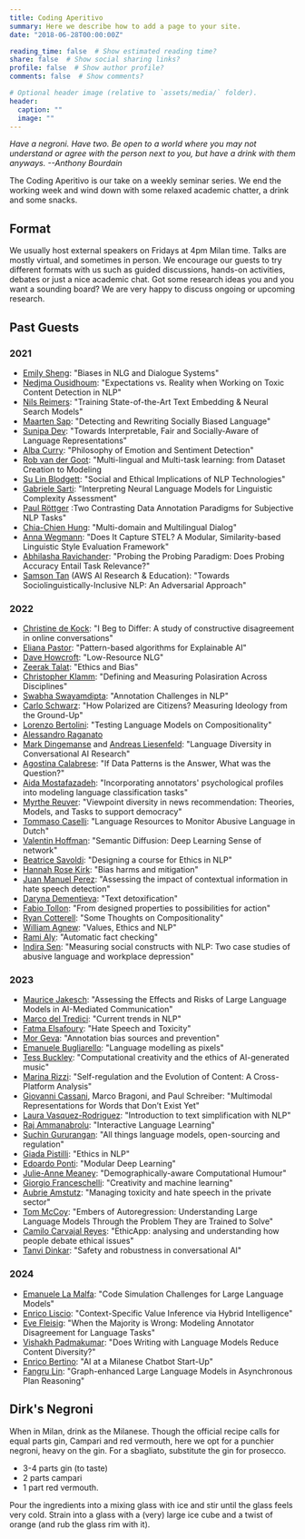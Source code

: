 ```yaml
---
title: Coding Aperitivo
summary: Here we describe how to add a page to your site.
date: "2018-06-28T00:00:00Z"

reading_time: false  # Show estimated reading time?
share: false  # Show social sharing links?
profile: false  # Show author profile?
comments: false  # Show comments?

# Optional header image (relative to `assets/media/` folder).
header:
  caption: ""
  image: ""
---
```

*Have a negroni. Have two. Be open to a world where you may not understand or agree with the person next to you, but have a drink with them anyways.*
*--Anthony Bourdain*

The Coding Aperitivo is our take on a weekly seminar series. We end the working week and wind down with some relaxed academic chatter, a drink and some snacks. 


## Format 
We usually host external speakers on Fridays at 4pm Milan time.
Talks are mostly virtual, and sometimes in person.
We encourage our guests to try different formats with us such as guided discussions, hands-on activities, debates or just a nice academic chat.
Got some research ideas you and you want a sounding board?
We are very happy to discuss ongoing or upcoming research. 


## Past Guests

### 2021

- [Emily Sheng](https://ewsheng.github.io/): "Biases in NLG and Dialogue Systems"
- [Nedjma Ousidhoum](https://nedjmaou.github.io/): "Expectations vs. Reality when Working on Toxic Content Detection in NLP"
- [Nils Reimers](https://www.nils-reimers.de/): "Training State-of-the-Art Text Embedding & Neural Search Models"
- [Maarten Sap](https://maartensap.com/): "Detecting and Rewriting Socially Biased Language"
- [Sunipa Dev](https://sunipa.github.io/): "Towards Interpretable, Fair and Socially-Aware of Language Representations"
- [Alba Curry](https://www.linkedin.com/in/albacurry/): "Philosophy of Emotion and Sentiment Detection"
- [Rob van der Goot](https://robvanderg.github.io/): "Multi-lingual and Multi-task learning: from Dataset Creation to Modeling
- [Su Lin Blodgett](https://sblodgett.github.io/): "Social and Ethical Implications of NLP Technologies"
- [Gabriele Sarti](https://gsarti.com/): "Interpreting Neural Language Models for Linguistic Complexity Assessment"
- [Paul Röttger](https://paulrottger.com/) :Two Contrasting Data Annotation Paradigms for Subjective NLP Tasks"
- [Chia-Chien Hung](https://www.uni-mannheim.de/dws/people/researchers/phd-students/chia-chien-hung/): "Multi-domain and Multilingual Dialog"
- [Anna Wegmann](https://annawegmann.github.io/): "Does It Capture STEL? A Modular, Similarity-based Linguistic Style Evaluation Framework"
- [Abhilasha Ravichander](https://www.cs.cmu.edu/~aravicha/): "Probing the Probing Paradigm: Does Probing Accuracy Entail Task Relevance?"
- [Samson Tan](https://samsontmr.github.io/) (AWS AI Research & Education): "Towards Sociolinguistically-Inclusive NLP: An Adversarial Approach"

### 2022
- [Christine de Kock](https://www.cst.cam.ac.uk/people/cd700): "I Beg to Differ: A study of constructive disagreement in online conversations"
- [Eliana Pastor](https://smartdata.polito.it/members/eliana-pastor/): "Pattern-based algorithms for Explainable AI"
- [Dave Howcroft](https://davehowcroft.com/): "Low-Resource NLG"
- [Zeerak Talat](https://twitter.com/zeeraktalat?lang=en): "Ethics and Bias"
- [Christopher Klamm](https://chkla.github.io/gitPage/): "Defining and Measuring Polasiration Across Disciplines"
- [Swabha Swayamdipta](https://swabhs.com/): "Annotation Challenges in NLP"
- [Carlo Schwarz](https://carloschwarz.eu/about/): "How Polarized are Citizens? Measuring Ideology from the Ground-Up"
- [Lorenzo Bertolini](https://lorenzoscottb.github.io/): "Testing Language Models on Compositionality"
- [Alessandro Raganato](https://raganato.github.io/)
- [Mark Dingemanse](https://markdingemanse.net/) and [Andreas Liesenfeld](https://liesenf.github.io/): "Language Diversity in Conversational AI Research"
- [Agostina Calabrese](https://ago3.github.io/): "If Data Patterns is the Answer, What was the Question?"
- [Aida Mostafazadeh](https://aidamd.github.io/): "Incorporating annotators' psychological profiles into modeling language classification tasks"
- [Myrthe Reuver](https://myrthereuver.github.io/): "Viewpoint diversity in news recommendation: Theories, Models, and Tasks to support democracy"
- [Tommaso Caselli](https://scholar.google.it/citations?user=fxQvP_QAAAAJ&hl=it): "Language Resources to Monitor Abusive Language in Dutch"
- [Valentin Hoffman](https://valentinhofmann.github.io/): "Semantic Diffusion: Deep Learning Sense of network"
- [Beatrice Savoldi](https://ict.fbk.eu/people/detail/beatrice-savoldi/): "Designing a course for Ethics in NLP"
- [Hannah Rose Kirk](https://www.hannahrosekirk.com/): "Bias harms and mitigation"
- [Juan Manuel Perez](https://twitter.com/perezjotaeme): "Assessing the impact of contextual information in hate speech detection"
- [Daryna Dementieva](https://dardem.github.io/): "Text detoxification"
- [Fabio Tollon](https://philpeople.org/profiles/fabio-tollon): "From designed properties to possibilities for action"
- [Ryan Cotterell](https://rycolab.io/authors/ryan/): "Some Thoughts on Compositionality"
- [William Agnew](https://sites.google.com/cs.washington.edu/william-agnew/home?pli=1): "Values, Ethics and NLP"
- [Rami Aly](https://scholar.google.com/citations?user=dbzGY5YAAAAJ&hl=de): "Automatic fact checking"
- [Indira Sen](https://indiiigo.github.io/): "Measuring social constructs with NLP: Two case studies of abusive language and workplace depression"

### 2023
- [Maurice Jakesch](https://mauricejakesch.com/): "Assessing the Effects and Risks of Large Language Models in AI-Mediated Communication"
- [Marco del Tredici](https://sites.google.com/site/marcodeltredici/): "Current trends in NLP"
- [Fatma Elsafoury](https://efatmae.github.io/): "Hate Speech and Toxicity"
- [Mor Geva](https://mega002.github.io/): "Annotation bias sources and prevention"
- [Emanuele Bugliarello](https://e-bug.github.io/): "Language modelling as pixels"
- [Tess Buckley](https://tessbuckley.me/): "Computational creativity and the ethics of AI-generated music"
- [Marina Rizzi](https://marinarizzi.weebly.com/): "Self-regulation and the Evolution of Content: A Cross-Platform Analysis"
- [Giovanni Cassani](https://www.tilburguniversity.edu/staff/g-cassani), Marco Bragoni, and Paul Schreiber: "Multimodal Representations for Words that Don’t Exist Yet"
- [Laura Vasquez-Rodriguez](https://lmvasque.github.io/): "Introduction to text simplification with NLP"
- [Raj Ammanabrolu](https://prithvirajva.com/): "Interactive Language Learning"
- [Suchin Gururangan](https://suchin.io/): "All things language models, open-sourcing and regulation"
- [Giada Pistilli](https://www.giadapistilli.com/): "Ethics in NLP"
- [Edoardo Ponti](https://ducdauge.github.io/): "Modular Deep Learning"
- [Julie-Anne Meaney](https://smash.inf.ed.ac.uk/author/julie-anne-meaney/): "Demographically-aware Computational Humour"
- [Giorgio Franceschelli](https://giorgiofranceschelli.github.io/): "Creativity and machine learning"
- [Aubrie Amstutz](https://aubrieamstutz.com/): "Managing toxicity and hate speech in the private sector"
- [Tom McCoy](https://rtmccoy.com/): "Embers of Autoregression: Understanding Large Language Models Through the Problem They are Trained to Solve"
- [Camilo Carvajal Reyes](https://www.dim.uchile.cl/~ccarvajal/): "EthicApp: analysing and understanding how people debate ethical issues"
- [Tanvi Dinkar](https://www.linkedin.com/in/tanvi-dinkar-001aa037?originalSubdomain=uk): "Safety and robustness in conversational AI"

### 2024
- [Emanuele La Malfa](https://scholar.google.com/citations?user=4_91m08AAAAJ&hl=en): "Code Simulation Challenges for Large Language Models"
- [Enrico Liscio](https://enricoliscio.github.io/): "Context-Specific Value Inference via Hybrid Intelligence"
- [Eve Fleisig](https://www.efleisig.com/): "When the Majority is Wrong: Modeling Annotator Disagreement for Language Tasks"
- [Vishakh Padmakumar](https://vishakhpk.github.io/): "Does Writing with Language Models Reduce Content Diversity?"
- [Enrico Bertino](https://www.linkedin.com/in/enricobertino/?originalSubdomain=it): "AI at a Milanese Chatbot Start-Up"
- [Fangru Lin](https://fangru-lin.github.io/): "Graph-enhanced Large Language Models in Asynchronous Plan Reasoning"


## Dirk's Negroni
When in Milan, drink as the Milanese. Though the official recipe calls for equal parts gin, Campari and red vermouth, here we opt for a punchier negroni, heavy on the gin. For a sbagliato, substitute the gin for prosecco.

- 3-4 parts gin (to taste)
- 2 parts campari
- 1 part red vermouth. 

Pour the ingredients into a mixing glass with ice and stir until the glass feels very cold. Strain into a glass with a (very) large ice cube and a twist of orange (and rub the glass rim with it). 